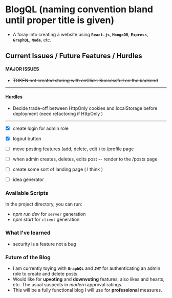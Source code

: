 # BlogQL (naming convention bland until proper title is given)

- A foray into creating a website using **`React.js`**, **`MongoDB`**, **`Express`**, **`GraphQL`**, **`Node`**, etc.

## Current Issues / Future Features / Hurdles

#### **MAJOR ISSUES** 
 - ~~TOKEN not created storing with onClick. Successfull on the backend~~

 ---

#### **Hurdles**

- Decide trade-off between HttpOnly cookies and localStorage before deployment (need refactoring if HttpOnly )

---

- [x] create login for admin role
- [x] logout button 
- [ ] move posting features (add, delete, edit ) to /profile page
- [ ] when admin creates, deletes, edits post -- render to the /posts page
- [ ] create some sort of landing page ( I think ) 
- [ ] idea generator 


### Available Scripts

In the project directory, you can run:
- *npm run dev* for `server` generation
- *npm start* for `client` generation

### What I've learned

- security is a feature not a bug

### Future of the Blog 

- I am currently toying with **`GraphQL`** and **`JWT`** for authenticating an admin role to create and delete posts. 
- Would like for **upvoting** and **downvoting** features, also likes and hearts, etc. The usual suspects in *modern* approval ratings.
- This will be a fully functional blog I will use for **professional** measures. 

